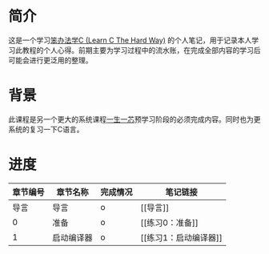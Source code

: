 # 简介
这是一个学习[笨办法学C (Learn C The Hard Way)](https://www.cntofu.com/book/25/index.html) 的个人笔记，用于记录本人学习此教程的个人心得。前期主要为学习过程中的流水账，在完成全部内容的学习后可能会进行更泛用的整理。
# 背景
此课程是另一个更大的系统课程[一生一芯](https://ysyx.oscc.cc/)预学习阶段的必须完成内容。同时也为更系统的复习一下C语言。

# 进度

| 章节编号 | 章节名称 | 完成情况  |  笔记链接   |
| ---- | ---- | ---- | ---- |
| 导言 | 导言 | o | [[导言]] |
| 0 | 准备 | o | [[练习0：准备]] |
| 1 | 启动编译器 | o | [[练习1：启动编译器]] |